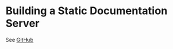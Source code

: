 Building a Static Documentation Server
==================================================

See [GitHub](/Topics/GitHub)